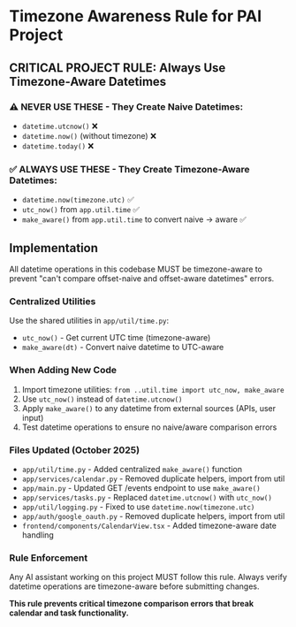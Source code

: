 # Timezone Awareness Rule for PAI Project

## CRITICAL PROJECT RULE: Always Use Timezone-Aware Datetimes

### ⚠️ NEVER USE THESE - They Create Naive Datetimes:
- `datetime.utcnow()` ❌
- `datetime.now()` (without timezone) ❌
- `datetime.today()` ❌

### ✅ ALWAYS USE THESE - They Create Timezone-Aware Datetimes:
- `datetime.now(timezone.utc)` ✅
- `utc_now()` from `app.util.time` ✅
- `make_aware()` from `app.util.time` to convert naive → aware ✅

## Implementation

All datetime operations in this codebase MUST be timezone-aware to prevent "can't compare offset-naive and offset-aware datetimes" errors.

### Centralized Utilities
Use the shared utilities in `app/util/time.py`:
- `utc_now()` - Get current UTC time (timezone-aware)
- `make_aware(dt)` - Convert naive datetime to UTC-aware

### When Adding New Code
1. Import timezone utilities: `from ..util.time import utc_now, make_aware`
2. Use `utc_now()` instead of `datetime.utcnow()`
3. Apply `make_aware()` to any datetime from external sources (APIs, user input)
4. Test datetime operations to ensure no naive/aware comparison errors

### Files Updated (October 2025)
- `app/util/time.py` - Added centralized `make_aware()` function
- `app/services/calendar.py` - Removed duplicate helpers, import from util
- `app/main.py` - Updated GET /events endpoint to use `make_aware()`
- `app/services/tasks.py` - Replaced `datetime.utcnow()` with `utc_now()`
- `app/util/logging.py` - Fixed to use `datetime.now(timezone.utc)`
- `app/auth/google_oauth.py` - Removed duplicate helpers, import from util
- `frontend/components/CalendarView.tsx` - Added timezone-aware date handling

### Rule Enforcement
Any AI assistant working on this project MUST follow this rule. Always verify datetime operations are timezone-aware before submitting changes.

**This rule prevents critical timezone comparison errors that break calendar and task functionality.**
